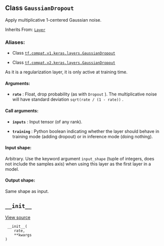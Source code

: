 

## Class  `GaussianDropout` 
Apply multiplicative 1-centered Gaussian noise.

Inherits From: [ `Layer` ](https://tensorflow.google.cn/api_docs/python/tf/keras/layers/Layer)



### Aliases:

- Class [ `tf.compat.v1.keras.layers.GaussianDropout` ](/api_docs/python/tf/keras/layers/GaussianDropout)

- Class [ `tf.compat.v2.keras.layers.GaussianDropout` ](/api_docs/python/tf/keras/layers/GaussianDropout)

As it is a regularization layer, it is only active at training time.



#### Arguments:

- **`rate`** : Float, drop probability (as with  `Dropout` ).
The multiplicative noise will have
standard deviation  `sqrt(rate / (1 - rate))` .



#### Call arguments:

- **`inputs`** : Input tensor (of any rank).

- **`training`** : Python boolean indicating whether the layer should behave in
training mode (adding dropout) or in inference mode (doing nothing).



#### Input shape:
Arbitrary. Use the keyword argument  `input_shape` 
(tuple of integers, does not include the samples axis)
when using this layer as the first layer in a model.



#### Output shape:
Same shape as input.



##  `__init__` 
[View source](https://github.com/tensorflow/tensorflow/blob/r2.0/tensorflow/python/keras/layers/noise.py#L107-L110)



```
 __init__(
    rate,
    **kwargs
)
 
```

